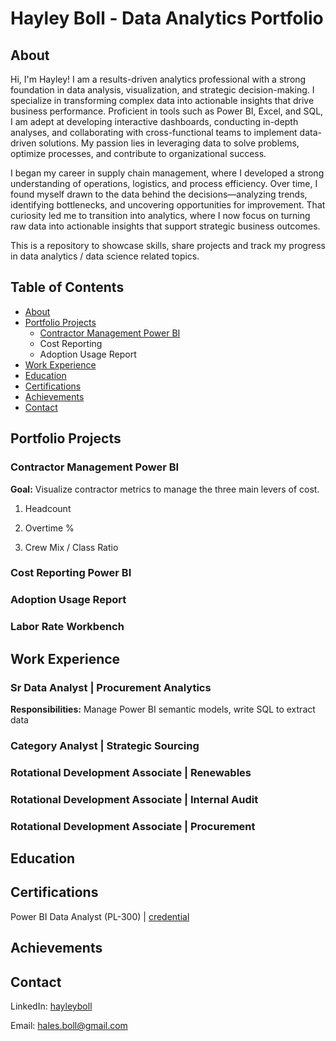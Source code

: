 # Hayley Boll - Data Analytics Portfolio
## About
Hi, I'm Hayley! I am a results-driven analytics professional with a strong foundation in data analysis, visualization, and strategic decision-making. I specialize in transforming complex data into actionable insights that drive business performance. Proficient in tools such as Power BI, Excel, and SQL, I am adept at developing interactive dashboards, conducting in-depth analyses, and collaborating with cross-functional teams to implement data-driven solutions. My passion lies in leveraging data to solve problems, optimize processes, and contribute to organizational success.

​I began my career in supply chain management, where I developed a strong understanding of operations, logistics, and process efficiency. Over time, I found myself drawn to the data behind the decisions—analyzing trends, identifying bottlenecks, and uncovering opportunities for improvement. That curiosity led me to transition into analytics, where I now focus on turning raw data into actionable insights that support strategic business outcomes.

This is a repository to showcase skills, share projects and track my progress in data analytics / data science related topics.

## Table of Contents
  - [About](https://github.com/hayley-boll/Portfolio/blob/main/README.md#about)
  - [Portfolio Projects](https://github.com/hayley-boll/Portfolio/blob/main/README.md#portfolio-projects)
      - [Contractor Management Power BI](https://github.com/hayley-boll/Portfolio/blob/main/README.md#contractor-management-power-bi)
      - Cost Reporting
      - Adoption Usage Report
  - [Work Experience](https://github.com/hayley-boll/Portfolio/blob/main/README.md#work-experience)
  - [Education](https://github.com/hayley-boll/Portfolio/blob/main/README.md#education)
  - [Certifications](https://github.com/hayley-boll/Portfolio/blob/main/README.md#certifications)
  - [Achievements](https://github.com/hayley-boll/Portfolio/blob/main/README.md#achievements)
  - [Contact](https://github.com/hayley-boll/Portfolio/blob/main/README.md#contact) 

## Portfolio Projects
### Contractor Management Power BI
**Goal:** Visualize contractor metrics to manage the three main levers of cost. 

1. Headcount
    
2. Overtime %
    
3. Crew Mix / Class Ratio

### Cost Reporting Power BI
### Adoption Usage Report
### Labor Rate Workbench
## Work Experience
### Sr Data Analyst | Procurement Analytics
  **Responsibilities:** Manage Power BI semantic models, write SQL to extract data

### Category Analyst | Strategic Sourcing
### Rotational Development Associate | Renewables
### Rotational Development Associate | Internal Audit
### Rotational Development Associate | Procurement

## Education
## Certifications 
Power BI Data Analyst (PL-300) | [credential](https://learn.microsoft.com/api/credentials/share/en-us/HayleyBoll-3311/8658F20DEE1090EC?sharingId=930A40816E83E437)
## Achievements
## Contact
LinkedIn: [hayleyboll](www.linkedin.com/in/hayleyboll)

Email: hales.boll@gmail.com

